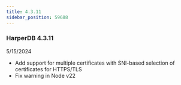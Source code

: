 ```yaml
---
title: 4.3.11
sidebar_position: 59688
---
```


### HarperDB 4.3.11

5/15/2024

- Add support for multiple certificates with SNI-based selection of certificates for HTTPS/TLS
- Fix warning in Node v22
